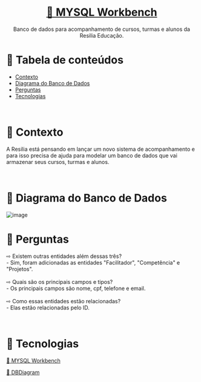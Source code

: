 <h1 align="center"><a href="https://www.mysql.com/products/workbench/"> 🔗 MYSQL Workbench </a></h1>
<p align="center">Banco de dados para acompanhamento de cursos, turmas e alunos da Resilia Educação.</p>

# :small_blue_diamond: Tabela de conteúdos

<!--ts-->

- [Contexto](#contexto)
- [Diagrama do Banco de Dados](#diagrama-do-banco-de-dados)
- [Perguntas](#perguntas)
- [Tecnologias](#tecnologias)
<!--te-->
<br>

# :small_blue_diamond: Contexto

<p> A Resilia está pensando em lançar um novo sistema de
acompanhamento e para isso precisa de ajuda para modelar um
banco de dados que vai armazenar seus cursos, turmas e alunos.</p>
<br>

# :small_blue_diamond: Diagrama do Banco de Dados

![image](https://user-images.githubusercontent.com/112735349/221724747-10e22d8a-7b50-46db-ad11-0539b3ecc47e.png)


# :small_blue_diamond: Perguntas

<p> 
⇨ Existem outras entidades além dessas três? <br>
      - Sim, foram adicionadas as entidades "Facilitador", "Competência" e "Projetos". <br>
  <br>
⇨ Quais são os principais campos e tipos? <br>
      - Os principais campos são nome, cpf, telefone e email. <br>
  <br>
⇨ Como essas entidades estão relacionadas? <br>
      - Elas estão relacionadas pelo ID.
</p>
<br>

# :small_blue_diamond: Tecnologias

<p><a href="https://www.mysql.com/products/workbench/"> 🔗 MYSQL Workbench </a></p>
<p><a href="https://dbdiagram.io/"> 🔗 DBDiagram </a></p>


